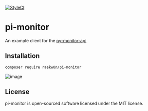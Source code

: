 [![StyleCI](https://github.styleci.io/repos/197078264/shield?branch=master)](https://github.styleci.io/repos/197078264)

# pi-monitor

An example client for the [py-monitor-api](https://github.com/cversyx/py-monitor-api)

## Installation

```bash
composer require raekw0n/pi-monitor
```

![image](https://i.imgur.com/sWoKUfH.png)

## License
pi-monitor is open-sourced software licensed under the MIT license.
